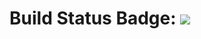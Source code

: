 # Build Status Badge: ![](https://github.com/Jamie1606/test-pipeline/actions/workflows/pipeline.yml/badge.svg)
